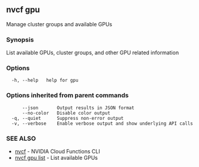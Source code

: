 ## nvcf gpu

Manage cluster groups and available GPUs

### Synopsis

List available GPUs, cluster groups, and other GPU related information

### Options

```
  -h, --help   help for gpu
```

### Options inherited from parent commands

```
      --json       Output results in JSON format
      --no-color   Disable color output
  -q, --quiet      Suppress non-error output
  -v, --verbose    Enable verbose output and show underlying API calls
```

### SEE ALSO

* [nvcf](nvcf.md)	 - NVIDIA Cloud Functions CLI
* [nvcf gpu list](nvcf_gpu_list.md)	 - List available GPUs

